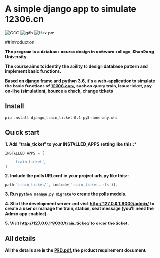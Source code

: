 # A simple django app to simulate 12306.cn

![GCC](https://img.shields.io/badge/Build-pass-brightgreen.svg)  ![gdb](https://img.shields.io/badge/django-2.1-brightgreen.svg)  ![Hex.pm](https://img.shields.io/hexpm/l/plug.svg?style=flat-square)  

##Introduction

**The program is a database course design in software college, ShanDong University.** 

**The course  aims to identify the ability to design database pattern and implement  basic functions.**

**Based on django frame and python 3.6, it's a web-application to simulate the basic functions of [12306.com](https://www.12306.cn), such as query train, issue ticket, pay on-line (simulation), bounce a check, change tickets**

 ## Install

```
pip install django_train_ticket-0.1-py3-none-any.whl
```



Quick start
-----------

**1. Add "train_ticket" to your INSTALLED_APPS setting like this::***

```python
INSTALLED_APPS = [
    ...
    'train_ticket',
]
```

**2. Include the polls URLconf in your project urls.py like this::**

```python
path('train_ticket/', include('train_ticket.urls')),
```

**3. Run `python manage.py migrate` to create the polls models.**

**4. Start the development server and visit http://127.0.0.1:8000/admin/**
   **to create a user or manage the train, station, seat message (you'll need the Admin app enabled).**

**5. Visit http://127.0.0.1:8000/train_ticket/ to order the ticket.**



## All details

**All the details are in the [PRD.pdf](https://github.com/kobeHub/Course_2018/blob/master/Database/server_test/PRD.pdf), the product requirement document.**